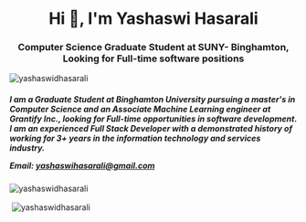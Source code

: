 <h1 align="center">Hi 👋, I'm Yashaswi Hasarali</h1>
<h3 align="center">Computer Science Graduate Student at SUNY- Binghamton, Looking for Full-time software positions</h3>

<p align="left"> <img src="https://komarev.com/ghpvc/?username=yashaswidhasarali&label=Profile%20views&color=0e75b6&style=flat" alt="yashaswidhasarali" /> </p>


<h5 align="left">

I am a Graduate Student at Binghamton University pursuing a master's in Computer Science and an Associate Machine Learning engineer at Grantify Inc., looking for Full-time opportunities in software development. I am an experienced Full Stack Developer with a demonstrated history of working for 3+ years in the information technology and services industry.

Email: yashaswihasarali@gmail.com
</h5>

<p><img align="center" src="http://github-readme-streak-stats.herokuapp.com?user=yashaswidhasarali&theme=dracula&date_format=M%20j%5B%2C%20Y%5D" alt="yashaswidhasarali" /></p>

<p>&nbsp;<img align="center" src="https://github-readme-stats.vercel.app/api?username=yashaswidhasarali&show_icons=true&locale=en&theme=dracula&date_format=M%20j%5B%2C%20Y%5D" alt="yashaswidhasarali" /></p>



